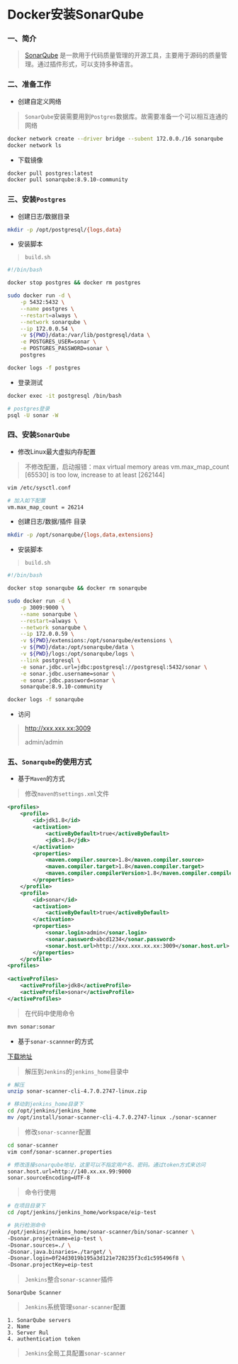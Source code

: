 # Docker安装SonarQube

### 一、简介
> [SonarQube](https://www.sonarqube.org/) 是一款用于代码质量管理的开源工具，主要用于源码的质量管理。通过插件形式，可以支持多种语言。


### 二、准备工作
-  创建自定义网络
> `SonarQube`安装需要用到`Postgres`数据库。故需要准备一个可以相互连通的网络

```bash
docker network create --driver bridge --subent 172.0.0./16 sonarqube
docker network ls 
```

- 下载镜像
```bash
docker pull postgres:latest
docker pull sonarqube:8.9.10-community
```

### 三、安装`Postgres`

- 创建日志/数据目录
```bash
mkdir -p /opt/postgresql/{logs,data}
```

- 安装脚本
> `build.sh`
```bash
#!/bin/bash

docker stop postgres && docker rm postgres

sudo docker run -d \
    -p 5432:5432 \
    --name postgres \
    --restart=always \
    --network sonarqube \
    --ip 172.0.0.54 \
    -v ${PWD}/data:/var/lib/postgresql/data \
    -e POSTGRES_USER=sonar \
    -e POSTGRES_PASSWORD=sonar \
    postgres

docker logs -f postgres
```

- 登录测试
```bash
docker exec -it postgresql /bin/bash

# postgres登录 
psql -U sonar -W 
```

### 四、安装`SonarQube`

- 修改Linux最大虚拟内存配置
> 不修改配置，启动报错：max virtual memory areas vm.max_map_count [65530] is too low, increase to at least [262144]
```bash
vim /etc/sysctl.conf

# 加入如下配置
vm.max_map_count = 26214
```

- 创建日志/数据/插件 目录
```bash
mkdir -p /opt/sonarqube/{logs,data,extensions}
```

- 安装脚本
> `build.sh`
```bash
#!/bin/bash

docker stop sonarqube && docker rm sonarqube

sudo docker run -d \
    -p 3009:9000 \
    --name sonarqube \
    --restart=always \
    --network sonarqube \
    --ip 172.0.0.59 \
    -v ${PWD}/extensions:/opt/sonarqube/extensions \
    -v ${PWD}/data:/opt/sonarqube/data \
    -v ${PWD}/logs:/opt/sonarqube/logs \
    --link postgresql \
    -e sonar.jdbc.url=jdbc:postgresql://postgresql:5432/sonar \
    -e sonar.jdbc.username=sonar \
    -e sonar.jdbc.password=sonar \
    sonarqube:8.9.10-community

docker logs -f sonarqube

```

- 访问
> http://xxx.xxx.xx:3009
> 
> admin/admin


### 五、`Sonarqube`的使用方式
- 基于`Maven`的方式
> 修改`maven的settings.xml`文件
```xml
<profiles>
    <profile>    
        <id>jdk1.8</id>    
        <activation>    
            <activeByDefault>true</activeByDefault>    
            <jdk>1.8</jdk>    
        </activation>    
        <properties>    
            <maven.compiler.source>1.8</maven.compiler.source>    
            <maven.compiler.target>1.8</maven.compiler.target>    
            <maven.compiler.compilerVersion>1.8</maven.compiler.compilerVersion>    
        </properties>     
    </profile>
    <profile>
        <id>sonar</id>
        <activation>
            <activeByDefault>true</activeByDefault>
        </activation>
        <properties>
            <sonar.login>admin</sonar.login>
            <sonar.password>abcd1234</sonar.password>
            <sonar.host.url>http://xxx.xxx.xx.xx:3009</sonar.host.url>
        </properties>
    </profile>
<profiles>
    
<activeProfiles>
    <activeProfile>jdk8</activeProfile>
    <activeProfile>sonar</activeProfile>
</activeProfiles>
```
> 在代码中使用命令
```bash
mvn sonar:sonar
```

- 基于`sonar-scannner`的方式

[下载地址](https://docs.sonarqube.org/latest/analysis/scan/sonarscanner/)

> 解压到`Jenkins`的`jenkins_home`目录中
```bash
# 解压
unzip sonar-scanner-cli-4.7.0.2747-linux.zip

# 移动到jenkins_home目录下
cd /opt/jenkins/jenkins_home
mv /opt/install/sonar-scanner-cli-4.7.0.2747-linux ./sonar-scanner
```

> 修改`sonar-scanner`配置
```bash
cd sonar-scanner
vim conf/sonar-scanner.properties

# 修改连接sonarqube地址，这里可以不指定用户名、密码。通过token方式来访问
sonar.host.url=http://140.xx.xx.99:9000
sonar.sourceEncoding=UTF-8
```

> 命令行使用
```bash
# 在项目目录下
cd /opt/jenkins/jenkins_home/workspace/eip-test

# 执行检测命令
/opt/jenkins/jenkins_home/sonar-scanner/bin/sonar-scanner \
-Dsonar.projectname=eip-test \
-Dsonar.sources=./ \
-Dsonar.java.binaries=./target/ \
-Dsonar.login=0f24d3019b195a3d121e728235f3cd1c595496f8 \
-Dsonar.projectKey=eip-test
```

> `Jenkins`整合`sonar-scanner`插件
```properties
SonarQube Scanner
```

> `Jenkins`系统管理`sonar-scanner`配置
```properties
1. SonarQube servers
2. Name
3. Server Rul
4. authentication token
```

> `Jenkins`全局工具配置`sonar-scanner`
